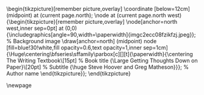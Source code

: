 \begin{tikzpicture}[remember picture,overlay]
\coordinate [below=12cm] (midpoint) at (current page.north);
\node at (current page.north west)
{\begin{tikzpicture}[remember picture,overlay]
\node[anchor=north west,inner sep=0pt] at (0,0) {\includegraphics[angle=90,width=\paperwidth]{imgc2ecc08fzikfzj.jpeg}}; % Background image
\draw[anchor=north] (midpoint) node [fill=blue!30!white,fill opacity=0.6,text opacity=1,inner sep=1cm]{\Huge\centering\bfseries\sffamily\parbox[c][][t]{\paperwidth}{\centering The Writing Textbook\\[15pt] % Book title
{\Large Getting Thoughts Down on Paper}\\[20pt] % Subtitle
{\huge Steve Hoover and Greg Matheson}}}; % Author name
\end{tikzpicture}};
\end{tikzpicture}

\newpage
